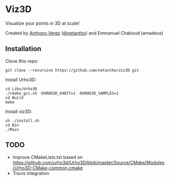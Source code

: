 # Viz3D

Visualize your points in 3D at scale!

Created by [Anthony Verez](http://www.anthony-verez.fr) ([@netantho](http://twitter.com/netantho)) and Emmanuel Chaboud (amadeus)

## Installation

Clone this repo:
```
git clone --recursive https://github.com/netantho/viz3D.git
```

Install Urho3D:
```
cd Libs/Urho3D
./cmake_gcc.sh -DURHO3D_64BIT=1 -DURHO3D_SAMPLES=1
cd Build
make
```

Install viz3D:
```
sh ./install.sh
cd Bin
./Main
```

## TODO

* Improve CMakeLists.txt based on https://github.com/urho3d/Urho3D/blob/master/Source/CMake/Modules/Urho3D-CMake-common.cmake
* Travis integration
